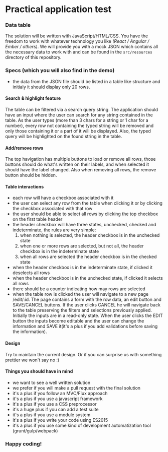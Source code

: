 # Practical application test

### Data table

The solution will be written with JavaScript/HTML/CSS. You have the freedom to work with whatever technology you like *(React / Angular / Ember / others)*. We will provide you with a mock JSON which contains all the necessary data to work with and can be found in the `src/resources` directory of this repository.

### Specs (which you will also find in the demo)

- the data from the JSON file should be listed in a table like structure and initialy it should display only 20 rows.

#### Search & highlight feature

The table can be filtered via a search query string. The application should have an input where the user
can search for any string contained in the table. As the user types (more than 3 chars for a string or 1 char for a number), every row not containing the typed string will be removed and only those containing it or a part of it will be displayed. Also, the typed query will be highlighted on the found string in the table.

#### Add/remove rows
The top havigation has multiple buttons to load or remove all rows, those buttons should do what's written on their labels, and when selected it should have the label changed. Also when removing all rows, the remove button should be hidden.

#### Table interactions

- each row will have a checkbox associated with it
- the user can select any row from the table when clicking it or by clicking the checkbox associated with that row
- the user should be able to select all rows by clicking the top checkbox on the first table header
- the header checkbox will have three states, unchecked, checked and indeterminate, the rules are very simple:
    1. when nothing is selected, the header checkbox is in the unchecked state
    2. when one or more rows are selected, but not all, the header checkbox is in the indeterminate state
    3. when all rows are selected the header checkbox is in the checked state
- when the header checkbox is in the indeterminate state, if clicked it deselects all rows
- when the header checkbox is in the unchecked state, if clicked it selects all rows
- there should be a counter indicating how may rows are selected
- when the table row is clicked the user will navigate to a new page /edit/:id. The page contains a form with the row data, an edit button and SAVE/CANCEL buttons. If the user clicks CANCEL he will navigate back to the table preserving the filters and selections previously applied. Initially the inputs are in a read-only state. When the user clicks the EDIT button the inputs become editable and the user can change the information and SAVE it(it's a plus if you add validations before saving the information). 


####  Design
Try to maintain the current design. Or if you can surprise us with something prettier we won't say no :)

#### Things you should have in mind

 - we want to see a well written solution
 - we prefer if you will make a pull request with the final solution
 - it's a plus if you follow an MVC/Flux approach
 - it's a plus if you use a javascript framework
 - it's a plus if you use a CSS preprocessor
 - it's a huge plus if you can add a test suite
 - it's a plus if you use a module system
 - it's a plus if you write your code using ES2015
 - it's a plus if you use some kind of development automatization tool (grunt/gulp/webpack)

### Happy coding!

